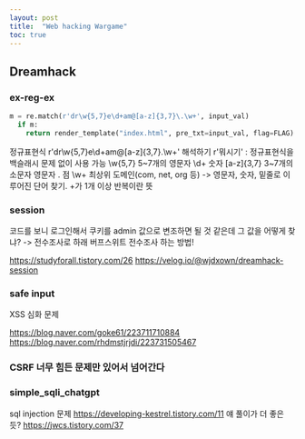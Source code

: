 ```yaml
---
layout: post
title:  "Web hacking Wargame"
toc: true
---
```


## Dreamhack
### ex-reg-ex
```python
m = re.match(r'dr\w{5,7}e\d+am@[a-z]{3,7}\.\w+', input_val)
  if m:
    return render_template("index.html", pre_txt=input_val, flag=FLAG)
```

정규표현식 r'dr\w{5,7}e\d+am@[a-z]{3,7}\.\w+' 해석하기
r'뭐시기' : 정규표현식을 백슬래시 문제 없이 사용 가능
\w{5,7} 5~7개의 영문자
\d+ 숫자
[a-z]{3,7} 3~7개의 소문자 영문자
\. 점
\w+ 최상위 도메인(com, net, org 등) -> 영문자, 숫자, 밑줄로 이루어진 단어 찾기. +가 1개 이상 반복이란 뜻

### session
코드를 보니 로그인해서 쿠키를 admin 값으로 변조하면 될 것 같은데 그 값을 어떻게 찾냐? -> 전수조사로 하래
버프스위트 전수조사 하는 방법!

https://studyforall.tistory.com/26
https://velog.io/@wjdxown/dreamhack-session

### safe input
XSS 심화 문제

https://blog.naver.com/goke61/223711710884
https://blog.naver.com/rhdmstjrjdi/223731505467

### CSRF 너무 힘든 문제만 있어서 넘어간다

### simple_sqli_chatgpt
sql injection 문제
https://developing-kestrel.tistory.com/11 얘 풀이가 더 좋은 듯?
https://jwcs.tistory.com/37

